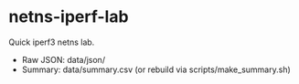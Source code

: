 # netns-iperf-lab

Quick iperf3 netns lab.

- Raw JSON: data/json/
- Summary: data/summary.csv (or rebuild via scripts/make_summary.sh)
